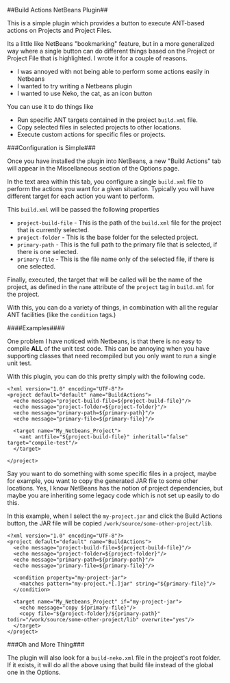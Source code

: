 ##Build Actions NetBeans Plugin##

This is a simple plugin which provides a button to execute ANT-based actions on Projects and Project Files.

Its a little like NetBeans "bookmarking" feature, but in a more generalized way where a single button can do different things based on the Project or Project File that is highlighted. I wrote it for a couple of reasons. 

* I was annoyed with not being able to perform some actions easily in Netbeans
* I wanted to try writing a Netbeans plugin
* I wanted to use Neko, the cat, as an icon button

You can use it to do things like

* Run specific ANT targets contained in the project `build.xml` file.
* Copy selected files in selected projects to other locations.
* Execute custom actions for specific files or projects.

###Configuration is Simple###

Once you have installed the plugin into NetBeans, a new "Build Actions" tab will appear in the Miscellaneous section of the Options page.

In the text area within this tab, you configure a single `build.xml` file to perform the actions you want for a given situation. Typically you will have different target for each action you want to perform.

This `build.xml` will be passed the following properties

* `project-build-file` - This is the path of the `build.xml` file for the project that is currently selected.
* `project-folder` - This is the base folder for the selected project.
* `primary-path` - This is the full path to the primary file that is selected, if there is one selected.
* `primary-file` - This is the file name only of the selected file, if there is one selected.

Finally, executed, the target that will be called will be the name of the project, as defined in the `name` attribute of the `project` tag in `build.xml` for the project.

With this, you can do a variety of things, in combination with all the regular ANT facilities (like the `condition` tags.)

####Examples####

One problem I have noticed with Netbeans, is that there is no easy to compile **ALL** of the unit test code. This can be annoying when you have supporting classes that need recompiled but you only want to run a single unit test.

With this plugin, you can do this pretty simply with the following code.


    <?xml version="1.0" encoding="UTF-8"?>
    <project default="default" name="BuildActions">
      <echo message="project-build-file=${project-build-file}"/>
      <echo message="project-folder=${project-folder}"/>
      <echo message="primary-path=${primary-path}"/>
      <echo message="primary-file=${primary-file}"/>

      <target name="My_Netbeans_Project">
        <ant antfile="${project-build-file}" inheritall="false" target="compile-test"/>
      </target>

    </project>

Say you want to do something with some specific files in a project, maybe for example, you want to copy the generated JAR file to some other locations. Yes, I know NetBeans has the notion of project dependencies, but maybe you are inheriting some legacy code which is not set up easily to do this.

In this example, when I select the `my-project.jar` and click the Build Actions button, the JAR file will be copied `/work/source/some-other-project/lib`.

    <?xml version="1.0" encoding="UTF-8"?>
    <project default="default" name="BuildActions">
      <echo message="project-build-file=${project-build-file}"/>
      <echo message="project-folder=${project-folder}"/>
      <echo message="primary-path=${primary-path}"/>
      <echo message="primary-file=${primary-file}"/>

      <condition property="my-project-jar">
        <matches pattern="my-project.*[.]jar" string="${primary-file}"/>
      </condition>

      <target name="My_Netbeans_Project" if="my-project-jar">
        <echo message="copy ${primary-file}"/>
        <copy file="${project-folder}/${primary-path}" todir="/work/source/some-other-project/lib" overwrite="yes"/>
      </target>
    </project>

###Oh and More Thing###

The plugin will also look for a `build-neko.xml` file in the project's root folder. If it exists, it will do all the above using that build file instead of the global one in the Options.
